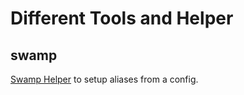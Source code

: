 # Different Tools and Helper

## swamp

[Swamp Helper](https://github.com/Odania-IT/tools/tree/master/swamp) to setup aliases from a config.
